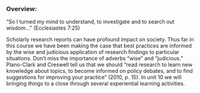 ### Overview:

“So I turned my mind to understand, to investigate and to search out wisdom…” \(Ecclesiastes 7:25\)

Scholarly research reports can have profound impact on society.  Thus far in this course we have been making the case that best practices are informed by the wise and judicious application of research findings to particular situations.  Don’t miss the importance of adverbs “wise” and “judicious.”  Plano-Clark and Creswell tell us that we should “read research to learn new knowledge about topics, to become informed on policy debates, and to find suggestions for improving your practice” \(2010, p. 15\).  In unit 10 we will bringing things to a close through several experiential learning activities.





